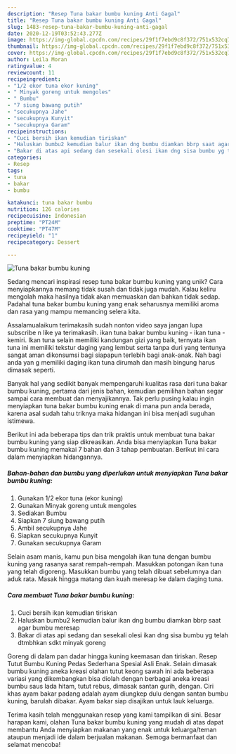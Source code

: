 ```yaml
---
description: "Resep Tuna bakar bumbu kuning Anti Gagal"
title: "Resep Tuna bakar bumbu kuning Anti Gagal"
slug: 1483-resep-tuna-bakar-bumbu-kuning-anti-gagal
date: 2020-12-19T03:52:43.277Z
image: https://img-global.cpcdn.com/recipes/29f1f7ebd9c8f372/751x532cq70/tuna-bakar-bumbu-kuning-foto-resep-utama.jpg
thumbnail: https://img-global.cpcdn.com/recipes/29f1f7ebd9c8f372/751x532cq70/tuna-bakar-bumbu-kuning-foto-resep-utama.jpg
cover: https://img-global.cpcdn.com/recipes/29f1f7ebd9c8f372/751x532cq70/tuna-bakar-bumbu-kuning-foto-resep-utama.jpg
author: Leila Moran
ratingvalue: 4
reviewcount: 11
recipeingredient:
- "1/2 ekor tuna ekor kuning"
- " Minyak goreng untuk mengoles"
- " Bumbu"
- "7 siung bawang putih"
- "secukupnya Jahe"
- "secukupnya Kunyit"
- "secukupnya Garam"
recipeinstructions:
- "Cuci bersih ikan kemudian tiriskan"
- "Haluskan bumbu2 kemudian balur ikan dng bumbu diamkan bbrp saat agar bumbu meresap"
- "Bakar di atas api sedang dan sesekali olesi ikan dng sisa bumbu yg telah dtmbhkan sdkt minyak goreng"
categories:
- Resep
tags:
- tuna
- bakar
- bumbu

katakunci: tuna bakar bumbu 
nutrition: 126 calories
recipecuisine: Indonesian
preptime: "PT24M"
cooktime: "PT47M"
recipeyield: "1"
recipecategory: Dessert

---
```



![Tuna bakar bumbu kuning](https://img-global.cpcdn.com/recipes/29f1f7ebd9c8f372/751x532cq70/tuna-bakar-bumbu-kuning-foto-resep-utama.jpg)

Sedang mencari inspirasi resep tuna bakar bumbu kuning yang unik? Cara menyiapkannya memang tidak susah dan tidak juga mudah. Kalau keliru mengolah maka hasilnya tidak akan memuaskan dan bahkan tidak sedap. Padahal tuna bakar bumbu kuning yang enak seharusnya memiliki aroma dan rasa yang mampu memancing selera kita.

Assalamualaikum terimakasih sudah nonton video saya jangan lupa subscribe n like ya terimakasih. ikan tuna bakar bumbu kuning - ikan tuna - kemiri. Ikan tuna selain memiliki kandungan gizi yang baik, ternyata ikan tuna ini memiliki tekstur daging yang lembut serta tanpa duri yang tentunya sangat aman dikonsumsi bagi siapapun terlebih bagi anak-anak. Nah bagi anda yan g memiliki daging ikan tuna dirumah dan masih bingung harus dimasak seperti.

Banyak hal yang sedikit banyak mempengaruhi kualitas rasa dari tuna bakar bumbu kuning, pertama dari jenis bahan, kemudian pemilihan bahan segar sampai cara membuat dan menyajikannya. Tak perlu pusing kalau ingin menyiapkan tuna bakar bumbu kuning enak di mana pun anda berada, karena asal sudah tahu triknya maka hidangan ini bisa menjadi suguhan istimewa.


Berikut ini ada beberapa tips dan trik praktis untuk membuat tuna bakar bumbu kuning yang siap dikreasikan. Anda bisa menyiapkan Tuna bakar bumbu kuning memakai 7 bahan dan 3 tahap pembuatan. Berikut ini cara dalam menyiapkan hidangannya.

<!--inarticleads1-->

##### Bahan-bahan dan bumbu yang diperlukan untuk menyiapkan Tuna bakar bumbu kuning:

1. Gunakan 1/2 ekor tuna (ekor kuning)
1. Gunakan  Minyak goreng untuk mengoles
1. Sediakan  Bumbu
1. Siapkan 7 siung bawang putih
1. Ambil secukupnya Jahe
1. Siapkan secukupnya Kunyit
1. Gunakan secukupnya Garam


Selain asam manis, kamu pun bisa mengolah ikan tuna dengan bumbu kuning yang rasanya sarat rempah-rempah. Masukkan potongan ikan tuna yang telah digoreng. Masukkan bumbu yang telah dibuat sebelumnya dan aduk rata. Masak hingga matang dan kuah meresap ke dalam daging tuna. 

<!--inarticleads2-->

##### Cara membuat Tuna bakar bumbu kuning:

1. Cuci bersih ikan kemudian tiriskan
1. Haluskan bumbu2 kemudian balur ikan dng bumbu diamkan bbrp saat agar bumbu meresap
1. Bakar di atas api sedang dan sesekali olesi ikan dng sisa bumbu yg telah dtmbhkan sdkt minyak goreng


Goreng di dalam pan dadar hingga kuning keemasan dan tiriskan. Resep Tutut Bumbu Kuning Pedas Sederhana Spesial Asli Enak. Selain dimasak bumbu kuning aneka kreasi olahan tutut keong sawah ini ada beberapa variasi yang dikembangkan bisa diolah dengan berbagai aneka kreasi bumbu saus lada hitam, tutut rebus, dimasak santan gurih, dengan. Ciri khas ayam bakar padang adalah ayam diungkep dulu dengan santan bumbu kuning, barulah dibakar. Ayam bakar siap disajikan untuk lauk keluarga. 

Terima kasih telah menggunakan resep yang kami tampilkan di sini. Besar harapan kami, olahan Tuna bakar bumbu kuning yang mudah di atas dapat membantu Anda menyiapkan makanan yang enak untuk keluarga/teman ataupun menjadi ide dalam berjualan makanan. Semoga bermanfaat dan selamat mencoba!
